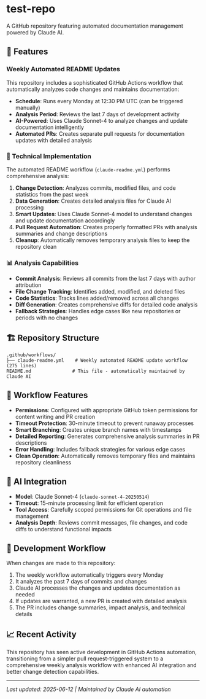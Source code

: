 # test-repo

A GitHub repository featuring automated documentation management powered by Claude AI.

## 🤖 Features

### Weekly Automated README Updates
This repository includes a sophisticated GitHub Actions workflow that automatically analyzes code changes and maintains documentation:

- **Schedule**: Runs every Monday at 12:30 PM UTC (can be triggered manually)
- **Analysis Period**: Reviews the last 7 days of development activity
- **AI-Powered**: Uses Claude Sonnet-4 to analyze changes and update documentation intelligently
- **Automated PRs**: Creates separate pull requests for documentation updates with detailed analysis

### 🔧 Technical Implementation

The automated README workflow (`claude-readme.yml`) performs comprehensive analysis:

1. **Change Detection**: Analyzes commits, modified files, and code statistics from the past week
2. **Data Generation**: Creates detailed analysis files for Claude AI processing
3. **Smart Updates**: Uses Claude Sonnet-4 model to understand changes and update documentation accordingly
4. **Pull Request Automation**: Creates properly formatted PRs with analysis summaries and change descriptions
5. **Cleanup**: Automatically removes temporary analysis files to keep the repository clean

### 📊 Analysis Capabilities

- **Commit Analysis**: Reviews all commits from the last 7 days with author attribution
- **File Change Tracking**: Identifies added, modified, and deleted files
- **Code Statistics**: Tracks lines added/removed across all changes
- **Diff Generation**: Creates comprehensive diffs for detailed code analysis
- **Fallback Strategies**: Handles edge cases like new repositories or periods with no changes

## 🏗️ Repository Structure

```
.github/workflows/
├── claude-readme.yml    # Weekly automated README update workflow (275 lines)
README.md               # This file - automatically maintained by Claude AI
```

## 🚀 Workflow Features

- **Permissions**: Configured with appropriate GitHub token permissions for content writing and PR creation
- **Timeout Protection**: 30-minute timeout to prevent runaway processes  
- **Smart Branching**: Creates unique branch names with timestamps
- **Detailed Reporting**: Generates comprehensive analysis summaries in PR descriptions
- **Error Handling**: Includes fallback strategies for various edge cases
- **Clean Operation**: Automatically removes temporary files and maintains repository cleanliness

## 🤖 AI Integration

- **Model**: Claude Sonnet-4 (`claude-sonnet-4-20250514`)
- **Timeout**: 15-minute processing limit for efficient operation
- **Tool Access**: Carefully scoped permissions for Git operations and file management
- **Analysis Depth**: Reviews commit messages, file changes, and code diffs to understand functional impacts

## 🔄 Development Workflow

When changes are made to this repository:

1. The weekly workflow automatically triggers every Monday
2. It analyzes the past 7 days of commits and changes
3. Claude AI processes the changes and updates documentation as needed
4. If updates are warranted, a new PR is created with detailed analysis
5. The PR includes change summaries, impact analysis, and technical details

## 📈 Recent Activity

This repository has seen active development in GitHub Actions automation, transitioning from a simpler pull request-triggered system to a comprehensive weekly analysis workflow with enhanced AI integration and better change detection capabilities.

---

*Last updated: 2025-06-12 | Maintained by Claude AI automation*